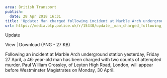 ```yaml
area: British Transport
publish:
  date: 28 Apr 2018 16:31
title: 'Update: Man charged following incident at Marble Arch underground station'
url: https://media.btp.police.uk/r/15440/update__man_charged_following_incident_at_marble_
```

Update

View | Download (PNG - 27 KB)

Following an incident at Marble Arch underground station yesterday, Friday 27 April, a 46-year-old man has been charged with two counts of attempted murder.
Paul William Crossley, of Leyton High Road, London, will appear before Westminster Magistrates on Monday, 30 April.
